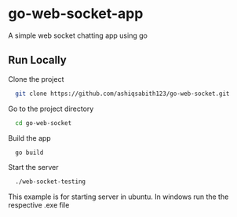 
# go-web-socket-app

A simple web socket chatting app using go




## Run Locally

Clone the project

```bash
  git clone https://github.com/ashiqsabith123/go-web-socket.git
```

Go to the project directory

```bash
  cd go-web-socket
```

Build the app 

```bash
  go build
```

Start the server

```bash
  ./web-socket-testing
```

This example is for starting server in ubuntu. In windows run the the respective .exe file

